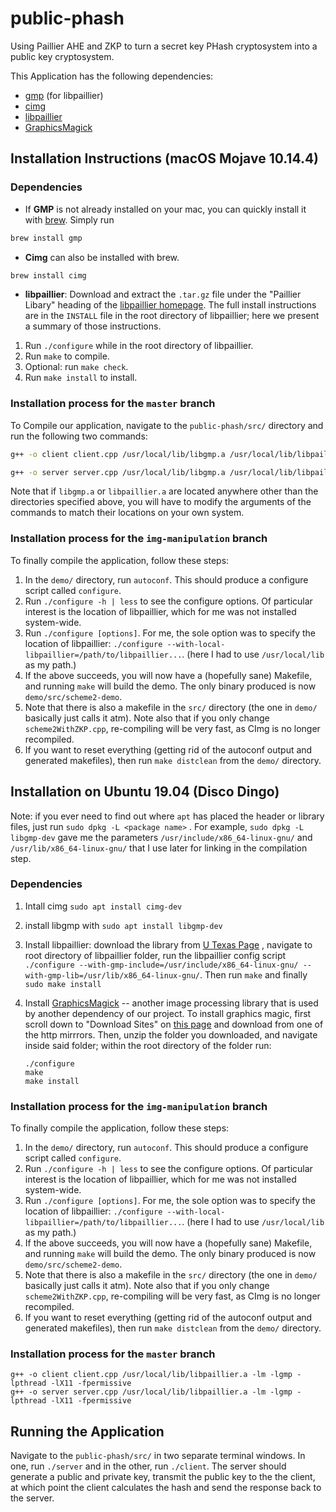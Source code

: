 # public-phash

Using Paillier AHE and ZKP to turn a secret key PHash cryptosystem into a public key cryptosystem.



This Application has the following dependencies:

- [gmp](https://gmplib.org/) (for libpaillier)
- [cimg](http://cimg.eu/)
- [libpaillier](http://acsc.cs.utexas.edu/libpaillier/)
- [GraphicsMagick](http://www.graphicsmagick.org/download.html#download-sites) 




## Installation Instructions (macOS Mojave 10.14.4)

### Dependencies

- If **GMP** is not already installed on your mac, you can quickly install it with [brew](https://brew.sh/). Simply run

```bash
brew install gmp
```

- **Cimg** can also be installed with brew.

```bash
brew install cimg
```

- **libpaillier**: Download and extract the `.tar.gz` file under the "Paillier Libary" heading of the [libpaillier homepage](http://acsc.cs.utexas.edu/libpaillier/). The full install instructions are in the `INSTALL` file in the root directory of libpaillier; here we present a summary of those instructions. 

1. Run `./configure` while in the root directory of libpaillier.
2. Run `make` to compile.
3. Optional: run `make check`.
4. Run `make install`  to install.

### Installation process for the `master` branch
To Compile our application, navigate to the `public-phash/src/` directory and run the following two commands:

```bash
g++ -o client client.cpp /usr/local/lib/libgmp.a /usr/local/lib/libpaillier.a -O2 -lm -lpthread -I/usr/X11R6/include -L/usr/X11R6/lib -lm -lpthread -lX11 -fpermissive

g++ -o server server.cpp /usr/local/lib/libgmp.a /usr/local/lib/libpaillier.a -O2 -lm -lpthread -I/usr/X11R6/include -L/usr/X11R6/lib -lm -lpthread -lX11 -fpermissive
```

Note that if `libgmp.a` or `libpaillier.a` are located anywhere other than the directories specified above, you will have to modify the arguments of the commands to match their locations on your own system.

### Installation process for the `img-manipulation` branch
To finally compile the application, follow these steps:

1. In the `demo/` directory, run `autoconf`.  This should produce a
   configure script called `configure`.
2. Run `./configure -h | less` to see the configure options.  Of
   particular interest is the location of libpaillier, which for me was
   not installed system-wide.
3. Run `./configure [options]`.  For me, the sole option was to specify
   the location of libpaillier:
   `./configure --with-local-libpaillier=/path/to/libpaillier...`. (here I had to use `/usr/local/lib` as my path.)
4. If the above succeeds, you will now have a (hopefully sane) Makefile,
   and running `make` will build the demo.  The only binary produced is
   now `demo/src/scheme2-demo`.
5. Note that there is also a makefile in the `src/` directory (the one
   in `demo/` basically just calls it atm).  Note also that if you only
   change `scheme2WithZKP.cpp`, re-compiling will be very fast, as CImg
   is no longer recompiled.
6. If you want to reset everything (getting rid of the autoconf output
   and generated makefiles), then run `make distclean` from the `demo/`
   directory.






## Installation on Ubuntu 19.04 (Disco Dingo)

Note: if you ever need to find out where `apt` has placed the header or library files, just run `sudo dpkg -L <package name>` . For example, `sudo dpkg -L  libgmp-dev`  gave me the parameters `/usr/include/x86_64-linux-gnu/`  and `/usr/lib/x86_64-linux-gnu/` that I  use later for linking in the compilation step.

### Dependencies


1. Intall cimg `sudo apt install cimg-dev`
2. install libgmp with `sudo apt install libgmp-dev`
3. Install libpaillier: download  the library from [U Texas Page](http://acsc.cs.utexas.edu/libpaillier/) , navigate to root directory of libpaillier folder,  run the libpaillier config script `./configure --with-gmp-include=/usr/include/x86_64-linux-gnu/ --with-gmp-lib=/usr/lib/x86_64-linux-gnu/`. Then  run `make`  and finally `sudo make install`

2. Install [GraphicsMagick](http://www.graphicsmagick.org/download.html#download-sites) -- another image processing library that is used by another dependency of our project. To install graphics magic, first scroll down to "Download Sites" on [this page](http://www.graphicsmagick.org/download.html#download-sites) and download from one of the http mirrrors. Then, unzip the folder you downloaded, and navigate inside said folder; within the root directory of the folder run:

    ```
    ./configure
    make
    make install
    ```

### Installation process for the `img-manipulation` branch
To finally compile the application, follow these steps:

1. In the `demo/` directory, run `autoconf`.  This should produce a
   configure script called `configure`.
2. Run `./configure -h | less` to see the configure options.  Of
   particular interest is the location of libpaillier, which for me was
   not installed system-wide.
3. Run `./configure [options]`.  For me, the sole option was to specify
   the location of libpaillier:
   `./configure --with-local-libpaillier=/path/to/libpaillier...`. (here I had to use `/usr/local/lib` as my path.)
4. If the above succeeds, you will now have a (hopefully sane) Makefile,
   and running `make` will build the demo.  The only binary produced is
   now `demo/src/scheme2-demo`.
5. Note that there is also a makefile in the `src/` directory (the one
   in `demo/` basically just calls it atm).  Note also that if you only
   change `scheme2WithZKP.cpp`, re-compiling will be very fast, as CImg
   is no longer recompiled.
6. If you want to reset everything (getting rid of the autoconf output
   and generated makefiles), then run `make distclean` from the `demo/`
   directory.


### Installation process for the `master` branch

```
g++ -o client client.cpp /usr/local/lib/libpaillier.a -lm -lgmp -lpthread -lX11 -fpermissive
g++ -o server server.cpp /usr/local/lib/libpaillier.a -lm -lgmp -lpthread -lX11 -fpermissive
```





## Running the Application

Navigate to the `public-phash/src/` in two separate terminal windows. In one, run `./server` and in the other, run `./client`. The server should generate a public and private key, transmit the public key to the the client, at which point the client calculates the hash and send the response back to the server.